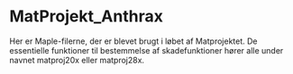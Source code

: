 # MatProjekt_Anthrax

Her er Maple-filerne, der er blevet brugt i løbet af Matprojektet. De essentielle funktioner til bestemmelse af skadefunktioner hører alle under navnet matproj20x eller matproj28x.
